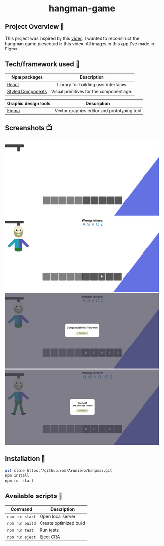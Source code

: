 <div align="center">
    
# hangman-game
    
</div>

## Project Overview 🎉

This project was inspired by this [video](https://www.youtube.com/watch?v=iUYfpPjXad4). I wanted to reconstruct the hangman game presented in this video. All images in this app I've made in Figma.

## Tech/framework used 🔧

| Npm packages                                        |               Description                |
| --------------------------------------------------- | :--------------------------------------: |
| [React](https://reactjs.org/)                       |   Library for building user interfaces   |
| [Styled Components](https://styled-components.com/) | Visual primitives for the component age. |

| Graphic design tools            |                 Description                 |
| ------------------------------- | :-----------------------------------------: |
| [Figma](https://www.figma.com/) | Vector graphics editor and prototyping tool |

## Screenshots 📺

<img src="src/assets/screenshots/Screenshot_1.png" alt="Screenshot_1" />
<img src="src/assets/screenshots/Screenshot_2.png" alt="Screenshot_2"  />
<img src="src/assets/screenshots/Screenshot_3.png" alt="Screenshot_3" />
<img src="src/assets/screenshots/Screenshot_4.png" alt="Screenshot_3"  />

## Installation 💾

```bash
git clone https://github.com/Aroniero/hangman.git
npm install
npm run start
```

## Available scripts :scroll:

| Command         | Description            |
| --------------- | ---------------------- |
| `npm run start` | Open local server      |
| `npm run build` | Create optimized build |
| `npm run test`  | Run tests              |
| `npm run eject` | Eject CRA              |
